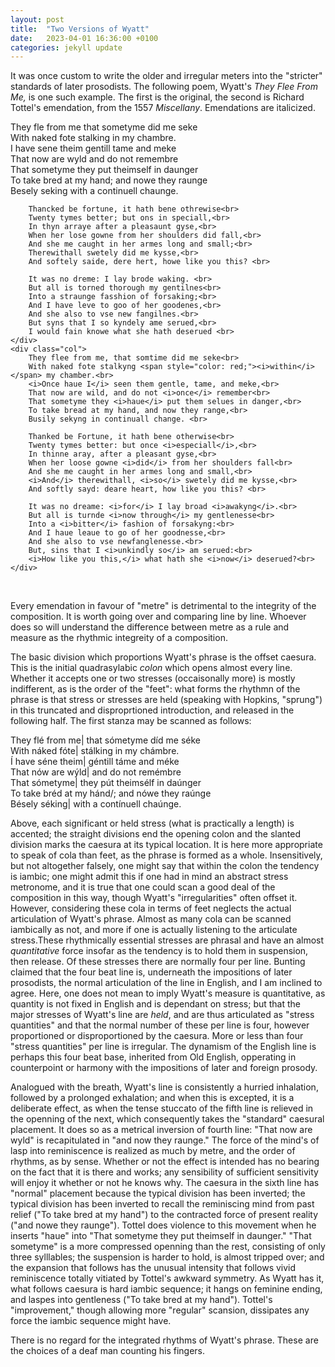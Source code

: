 ```yaml
---
layout: post
title:  "Two Versions of Wyatt"
date:   2023-04-01 16:36:00 +0100
categories: jekyll update
---
```



It was once custom to write the older and irregular meters into the "stricter" standards of later prosodists. The following poem, Wyatt's <i>They Flee From Me,</i> is one such example. The first is the original, the second is Richard Tottel's emendation, from the 1557 <i>Miscellany</i>. Emendations are italicized.

<div class="columnated">
    <div class="col">
        They fle from me that sometyme did me seke <br>
        With naked fote stalking in my chambre.<br>
        I have sene theim gentill tame and meke<br>
        That now are wyld and do not remembre<br>
        That sometyme they put theimself in daunger<br>
        To take bred at my hand; and nowe they raunge<br>
        Besely seking with a continuell chaunge.<br>

        Thancked be fortune, it hath bene othrewise<br>
        Twenty tymes better; but ons in speciall,<br>
        In thyn arraye after a pleasaunt gyse,<br>
        When her lose gowne from her shoulders did fall,<br>
        And she me caught in her armes long and small;<br>
        Therewithall swetely did me kysse,<br>
        And softely saide, dere hert, howe like you this? <br>

        It was no dreme: I lay brode waking. <br>
        But all is torned thorough my gentilnes<br>
        Into a straunge fasshion of forsaking;<br>
        And I have leve to goo of her goodenes,<br>
        And she also to vse new fangilnes.<br>
        But syns that I so kyndely ame serued,<br>
        I would fain knowe what she hath deserued <br>
    </div>
    <div class="col">
        They flee from me, that somtime did me seke<br>
        With naked fote stalkyng <span style="color: red;"><i>within</i></span> my chamber.<br>
        <i>Once haue I</i> seen them gentle, tame, and meke,<br>
        That now are wild, and do not <i>once</i> remember<br>
        That sometyme they <i>haue</i> put them selues in danger,<br>
        To take bread at my hand, and now they range,<br>
        Busily sekyng in continuall change. <br>
    
        Thanked be Fortune, it hath bene otherwise<br>
        Twenty tymes better: but once <i>especiall</i>,<br>
        In thinne aray, after a pleasant gyse,<br>
        When her loose gowne <i>did</i> from her shoulders fall<br>
        And she me caught in her armes long and small,<br>
        <i>And</i> therewithall, <i>so</i> swetely did me kysse,<br>
        And softly sayd: deare heart, how like you this? <br>

        It was no dreame: <i>for</i> I lay broad <i>awakyng</i>.<br>
        But all is turnde <i>now through</i> my gentlenesse<br>
        Into a <i>bitter</i> fashion of forsakyng:<br>
        And I haue leaue to go of her goodnesse,<br>
        And she also to vse newfanglenesse.<br>
        But, sins that I <i>unkindly so</i> am serued:<br>
        <i>How like you this,</i> what hath she <i>now</i> deserued?<br>
    </div>
 </div> 
 <br />

Every emendation in favour of "metre" is detrimental to the integrity of the composition. It is worth going over and comparing line by line. Whoever does so will understand the difference between metre as a rule and measure as the rhythmic integreity of a composition. 

The basic division which proportions Wyatt's phrase is the offset caesura. This is the initial quadrasylabic <i>colon</i> which opens almost every line. Whether it accepts one or two stresses (occaisonally more) is mostly indifferent, as is the order of the "feet": what forms the rhythmn of the phrase is that stress or stresses are held (speaking with Hopkins, "sprung") in this truncated and disproprtioned introduction, and released in the following half. The first stanza may be scanned as follows:

They flé from me| that sómetyme díd me séke <br>
With náked fóte| stálking in my chámbre.<br>
Í have séne theim| géntill táme and méke<br>
That nów are wýld| and do not remémbre<br>
That sómetyme| they pút theimsélf in daúnger<br>
To take bréd at my hánd/; and nówe they raúnge<br>
Bésely séking| with a contínuell chaúnge.<br>

Above, each significant or held stress (what is practically a length) is accented; the straight divisions end the opening colon and the slanted division marks the caesura at its typical location. It is here more appropriate to speak of cola than feet, as the phrase is formed as a whole. Insensitively, but not altogether falsely, one might say that within the colon the tendency is iambic; one might admit this if one had in mind an abstract stress metronome, and it is true that one could scan a good deal of the composition in this way, though Wyatt's "irregularities" often offset it. However, considering these cola in terms of feet neglects the actual articulation of Wyatt's phrase. Almost as many cola can be scanned iambically as not, and more if one is actually listening to the articulate stress.These rhythmically essential stresses are phrasal and have an almost <i>quantitative</i> force insofar as the tendency is to hold them in suspension, then release. Of these stresses there are normally four per line. Bunting claimed that the four beat line is, underneath the impositions of later prosodists, the normal articulation of the line in English, and I am inclined to agree. Here, one does not mean to imply Wyatt's measure is quantitative, as quantity is not fixed in English and is dependant on stress; but that the major stresses of Wyatt's line are <i>held</i>, and are thus articulated as "stress quantities" and that the normal number of these per line is four, however proportioned or disproportioned by the caesura. More or less than four "stress quantities" per line is irregular. The dynamism of the English line is perhaps this four beat base, inherited from Old English, opperating in counterpoint or harmony with the impositions of later and foreign prosody.

Analogued with the breath, Wyatt's line is consistently a hurried inhalation, followed by a prolonged exhalation; and when this is excepted, it is a deliberate effect, as when the tense stuccato of the fifth line is relieved in the openning of the next, which consequently takes the "standard" caesural placement. It does so as a metrical inversion of fourth line: "That now are wyld" is recapitulated in "and now they raunge." The force of the mind's of lasp into reminiscence is realized as much by metre, and the order of rhythms, as by sense. Whether or not the effect is intended has no bearing on the fact that it is there and works; any sensibility of sufficient sensitivity will enjoy it whether or not he knows why. The caesura in the sixth line has "normal" placement because the typical division has been inverted; the typical division has been inverted to recall the reminiscing mind from past relief ("To take bred at my hand") to the contracted force of present reality ("and nowe they raunge"). Tottel does violence to this movement when he inserts "haue" into "That sometyme they put theimself in daunger." "That sometyme" is a more compressed openning than the rest, consisting of only three sylllables; the suspension is harder to hold, is almost tripped over; and the expansion that follows has the unusual intensity that follows vivid reminiscence totally vitiated by Tottel's awkward symmetry. As Wyatt has it, what follows caesura is hard iambic sequence; it hangs on feminine ending, and laspes into gentleness ("To take bred at my hand"). Tottel's "improvement," though allowing more "regular" scansion, dissipates any force the iambic sequence might have. 

There is no regard for the integrated rhythms of Wyatt's phrase. These are the choices of a deaf man counting his fingers.



